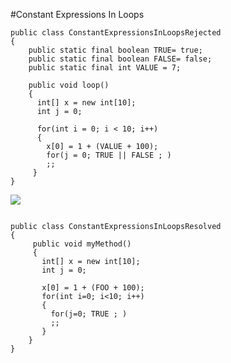 #Constant Expressions In Loops

```
public class ConstantExpressionsInLoopsRejected
{
	public static final boolean TRUE= true;
    public static final boolean FALSE= false;
    public static final int VALUE = 7;
     
    public void loop()
    {
      int[] x = new int[10];
      int j = 0;
      
      for(int i = 0; i < 10; i++)
      {
        x[0] = 1 + (VALUE + 100);
        for(j = 0; TRUE || FALSE ; )
        ;;
     }
}
```

![](http://www.iconki.com/icons/Software-Applications/32x32-Applications-Basics/arrow_down_blue.png)

```

public class ConstantExpressionsInLoopsResolved
{
	 public void myMethod()
     {
       int[] x = new int[10];
       int j = 0;
      
       x[0] = 1 + (FOO + 100);
       for(int i=0; i<10; i++)
       {
         for(j=0; TRUE ; ) 
         ;;
       }
    }
}
```